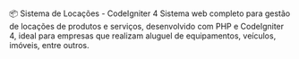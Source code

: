 📦 Sistema de Locações - CodeIgniter 4
Sistema web completo para gestão de locações de produtos e serviços, desenvolvido com PHP e CodeIgniter 4, ideal para empresas que realizam aluguel de equipamentos, veículos, imóveis, entre outros.


